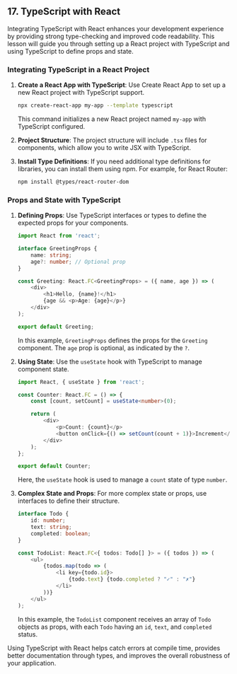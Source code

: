 ## 17. TypeScript with React

Integrating TypeScript with React enhances your development experience by providing strong type-checking and improved code readability. This lesson will guide you through setting up a React project with TypeScript and using TypeScript to define props and state.

### Integrating TypeScript in a React Project

1. **Create a React App with TypeScript**: Use Create React App to set up a new React project with TypeScript support.

   ```bash
   npx create-react-app my-app --template typescript
   ```

   This command initializes a new React project named `my-app` with TypeScript configured.

2. **Project Structure**: The project structure will include `.tsx` files for components, which allow you to write JSX with TypeScript.

3. **Install Type Definitions**: If you need additional type definitions for libraries, you can install them using npm. For example, for React Router:

   ```bash
   npm install @types/react-router-dom
   ```

### Props and State with TypeScript

1. **Defining Props**: Use TypeScript interfaces or types to define the expected props for your components.

   ```typescript
   import React from 'react';

   interface GreetingProps {
       name: string;
       age?: number; // Optional prop
   }

   const Greeting: React.FC<GreetingProps> = ({ name, age }) => (
       <div>
           <h1>Hello, {name}!</h1>
           {age && <p>Age: {age}</p>}
       </div>
   );

   export default Greeting;
   ```

   In this example, `GreetingProps` defines the props for the `Greeting` component. The `age` prop is optional, as indicated by the `?`.

2. **Using State**: Use the `useState` hook with TypeScript to manage component state.

   ```typescript
   import React, { useState } from 'react';

   const Counter: React.FC = () => {
       const [count, setCount] = useState<number>(0);

       return (
           <div>
               <p>Count: {count}</p>
               <button onClick={() => setCount(count + 1)}>Increment</button>
           </div>
       );
   };

   export default Counter;
   ```

   Here, the `useState` hook is used to manage a `count` state of type `number`.

3. **Complex State and Props**: For more complex state or props, use interfaces to define their structure.

   ```typescript
   interface Todo {
       id: number;
       text: string;
       completed: boolean;
   }

   const TodoList: React.FC<{ todos: Todo[] }> = ({ todos }) => (
       <ul>
           {todos.map(todo => (
               <li key={todo.id}>
                   {todo.text} {todo.completed ? "✓" : "✗"}
               </li>
           ))}
       </ul>
   );
   ```

   In this example, the `TodoList` component receives an array of `Todo` objects as props, with each `Todo` having an `id`, `text`, and `completed` status.

Using TypeScript with React helps catch errors at compile time, provides better documentation through types, and improves the overall robustness of your application.
